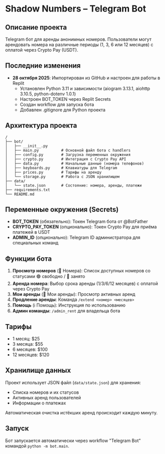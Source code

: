 # Shadow Numbers – Telegram Bot

## Описание проекта
Telegram бот для аренды анонимных номеров. Пользователи могут арендовать номера на различные периоды (1, 3, 6 или 12 месяцев) с оплатой через Crypto Pay (USDT).

## Последние изменения
- **28 октября 2025**: Импортирован из GitHub и настроен для работы в Replit
  - Установлен Python 3.11 и зависимости (aiogram 3.13.1, aiohttp 3.10.5, python-dotenv 1.0.1)
  - Настроен BOT_TOKEN через Replit Secrets
  - Создан workflow для запуска бота
  - Добавлен .gitignore для Python проекта

## Архитектура проекта
```
/
├── bot/
│   ├── __init__.py
│   ├── main.py          # Основной файл бота с handlers
│   ├── config.py        # Загрузка переменных окружения
│   ├── crypto.py        # Интеграция с Crypto Pay API
│   ├── data.py          # Начальные данные (номера телефонов)
│   ├── keyboards.py     # Клавиатуры для Telegram
│   ├── prices.py        # Тарифы на аренду
│   └── storage.py       # Работа с JSON хранилищем
├── data/
│   └── state.json       # Состояние: номера, аренды, платежи
├── requirements.txt
└── README.md
```

## Переменные окружения (Secrets)
- **BOT_TOKEN** (обязательно): Токен Telegram бота от @BotFather
- **CRYPTO_PAY_TOKEN** (опционально): Токен Crypto Pay для приёма платежей в USDT
- **ADMIN_ID** (опционально): Telegram ID администратора для специальных команд

## Функции бота
1. **Просмотр номеров** (📱 Номера): Список доступных номеров со статусами 🟢 свободно / 🔴 занято
2. **Аренда номера**: Выбор срока аренды (1/3/6/12 месяцев) с оплатой через Crypto Pay
3. **Мои аренды** (🧾 Мои аренды): Просмотр активных аренд
4. **Продление аренды**: Команда `/extend <номер> <месяцев>`
5. **Помощь** (ℹ️ Помощь): Инструкция по использованию
6. **Админ команды**: `/admin_rent` для владельца бота

## Тарифы
- 1 месяц: $25
- 3 месяца: $55
- 6 месяцев: $100
- 12 месяцев: $120

## Хранилище данных
Проект использует JSON файл (`data/state.json`) для хранения:
- Списка номеров и их статусов
- Активных аренд пользователей
- Информации о платежах

Автоматическая очистка истёкших аренд происходит каждую минуту.

## Запуск
Бот запускается автоматически через workflow "Telegram Bot" командой `python -m bot.main`.
